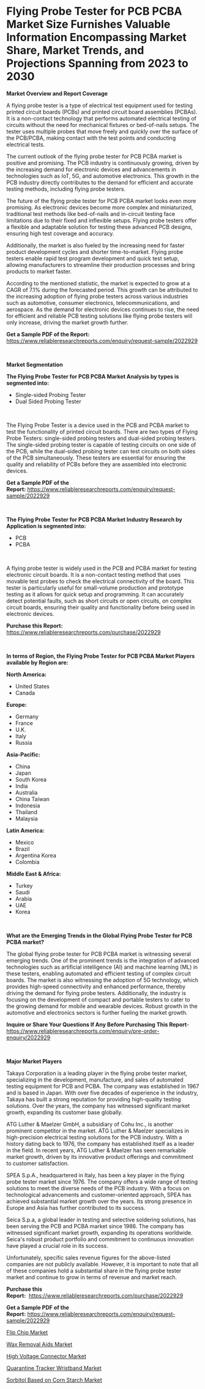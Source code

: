 <p><h1>Flying Probe Tester for PCB PCBA Market Size Furnishes Valuable Information Encompassing Market Share, Market Trends, and Projections Spanning from 2023 to 2030</h1></p><p><strong>Market Overview and Report Coverage</strong></p>
<p><p>A flying probe tester is a type of electrical test equipment used for testing printed circuit boards (PCBs) and printed circuit board assemblies (PCBAs). It is a non-contact technology that performs automated electrical testing of circuits without the need for mechanical fixtures or bed-of-nails setups. The tester uses multiple probes that move freely and quickly over the surface of the PCB/PCBA, making contact with the test points and conducting electrical tests.</p><p>The current outlook of the flying probe tester for PCB PCBA market is positive and promising. The PCB industry is continuously growing, driven by the increasing demand for electronic devices and advancements in technologies such as IoT, 5G, and automotive electronics. This growth in the PCB industry directly contributes to the demand for efficient and accurate testing methods, including flying probe testers.</p><p>The future of the flying probe tester for PCB PCBA market looks even more promising. As electronic devices become more complex and miniaturized, traditional test methods like bed-of-nails and in-circuit testing face limitations due to their fixed and inflexible setups. Flying probe testers offer a flexible and adaptable solution for testing these advanced PCB designs, ensuring high test coverage and accuracy.</p><p>Additionally, the market is also fueled by the increasing need for faster product development cycles and shorter time-to-market. Flying probe testers enable rapid test program development and quick test setup, allowing manufacturers to streamline their production processes and bring products to market faster.</p><p>According to the mentioned statistic, the market is expected to grow at a CAGR of 7.1% during the forecasted period. This growth can be attributed to the increasing adoption of flying probe testers across various industries such as automotive, consumer electronics, telecommunications, and aerospace. As the demand for electronic devices continues to rise, the need for efficient and reliable PCB testing solutions like flying probe testers will only increase, driving the market growth further.</p></p>
<p><strong>Get a Sample PDF of the Report:</strong> <a href="https://www.reliableresearchreports.com/enquiry/request-sample/2022929">https://www.reliableresearchreports.com/enquiry/request-sample/2022929</a></p>
<p>&nbsp;</p>
<p><strong>Market Segmentation</strong></p>
<p><strong>The Flying Probe Tester for PCB PCBA Market Analysis by types is segmented into:</strong></p>
<p><ul><li>Single-sided Probing Tester</li><li>Dual Sided Probing Tester</li></ul></p>
<p>&nbsp;</p>
<p><p>The Flying Probe Tester is a device used in the PCB and PCBA market to test the functionality of printed circuit boards. There are two types of Flying Probe Testers: single-sided probing testers and dual-sided probing testers. The single-sided probing tester is capable of testing circuits on one side of the PCB, while the dual-sided probing tester can test circuits on both sides of the PCB simultaneously. These testers are essential for ensuring the quality and reliability of PCBs before they are assembled into electronic devices.</p></p>
<p><strong>Get a Sample PDF of the Report:</strong>&nbsp;<a href="https://www.reliableresearchreports.com/enquiry/request-sample/2022929">https://www.reliableresearchreports.com/enquiry/request-sample/2022929</a></p>
<p>&nbsp;</p>
<p><strong>The Flying Probe Tester for PCB PCBA Market Industry Research by Application is segmented into:</strong></p>
<p><ul><li>PCB</li><li>PCBA</li></ul></p>
<p>&nbsp;</p>
<p><p>A flying probe tester is widely used in the PCB and PCBA market for testing electronic circuit boards. It is a non-contact testing method that uses movable test probes to check the electrical connectivity of the board. This tester is particularly useful for small-volume production and prototype testing as it allows for quick setup and programming. It can accurately detect potential faults, such as short circuits or open circuits, on complex circuit boards, ensuring their quality and functionality before being used in electronic devices.</p></p>
<p><strong>Purchase this Report:</strong>&nbsp; <a href="https://www.reliableresearchreports.com/purchase/2022929">https://www.reliableresearchreports.com/purchase/2022929</a></p>
<p>&nbsp;</p>
<p><strong>In terms of Region, the Flying Probe Tester for PCB PCBA Market Players available by Region are:</strong></p>
<p>
    <p> <strong> North America: </strong>
        <ul>
            <li>United States</li>
            <li>Canada</li>
        </ul>
        </p> 
    <p> <strong> Europe: </strong>
        <ul>
            <li>Germany</li>
            <li>France</li>
            <li>U.K.</li>
            <li>Italy</li>
            <li>Russia</li>
        </ul>
        </p> 
    <p> <strong> Asia-Pacific: </strong>
        <ul>
            <li>China</li>
            <li>Japan</li>
            <li>South Korea</li>
            <li>India</li>
            <li>Australia</li>
            <li>China Taiwan</li>
            <li>Indonesia</li>
            <li>Thailand</li>
            <li>Malaysia</li>
        </ul>
        </p> 
    <p> <strong> Latin America: </strong>
        <ul>
            <li>Mexico</li>
            <li>Brazil</li>
            <li>Argentina Korea</li>
            <li>Colombia</li>
        </ul>
        </p> 
    <p> <strong> Middle East & Africa: </strong>
        <ul>
            <li>Turkey</li>
            <li>Saudi</li>
            <li>Arabia</li>
            <li>UAE</li>
            <li>Korea</li>
        </ul>
    </p>
    </p>
<p>&nbsp;</p>
<p><strong>What are the Emerging Trends in the Global Flying Probe Tester for PCB PCBA market?</strong></p>
<p><p>The global flying probe tester for PCB PCBA market is witnessing several emerging trends. One of the prominent trends is the integration of advanced technologies such as artificial intelligence (AI) and machine learning (ML) in these testers, enabling automated and efficient testing of complex circuit boards. The market is also witnessing the adoption of 5G technology, which provides high-speed connectivity and enhanced performance, thereby driving the demand for flying probe testers. Additionally, the industry is focusing on the development of compact and portable testers to cater to the growing demand for mobile and wearable devices. Robust growth in the automotive and electronics sectors is further fueling the market growth.</p></p>
<p><strong>Inquire or Share Your Questions If Any Before Purchasing This Report</strong>- <a href="https://www.reliableresearchreports.com/enquiry/pre-order-enquiry/2022929">https://www.reliableresearchreports.com/enquiry/pre-order-enquiry/2022929</a></p>
<p>&nbsp;</p>
<p><strong>Major Market Players</strong></p>
<p><p>Takaya Corporation is a leading player in the flying probe tester market, specializing in the development, manufacture, and sales of automated testing equipment for PCB and PCBA. The company was established in 1967 and is based in Japan. With over five decades of experience in the industry, Takaya has built a strong reputation for providing high-quality testing solutions. Over the years, the company has witnessed significant market growth, expanding its customer base globally.</p><p>ATG Luther & Maelzer GmbH, a subsidiary of Cohu Inc., is another prominent competitor in the market. ATG Luther & Maelzer specializes in high-precision electrical testing solutions for the PCB industry. With a history dating back to 1976, the company has established itself as a leader in the field. In recent years, ATG Luther & Maelzer has seen remarkable market growth, driven by its innovative product offerings and commitment to customer satisfaction.</p><p>SPEA S.p.A., headquartered in Italy, has been a key player in the flying probe tester market since 1976. The company offers a wide range of testing solutions to meet the diverse needs of the PCB industry. With a focus on technological advancements and customer-oriented approach, SPEA has achieved substantial market growth over the years. Its strong presence in Europe and Asia has further contributed to its success.</p><p>Seica S.p.a, a global leader in testing and selective soldering solutions, has been serving the PCB and PCBA market since 1986. The company has witnessed significant market growth, expanding its operations worldwide. Seica's robust product portfolio and commitment to continuous innovation have played a crucial role in its success.</p><p>Unfortunately, specific sales revenue figures for the above-listed companies are not publicly available. However, it is important to note that all of these companies hold a substantial share in the flying probe tester market and continue to grow in terms of revenue and market reach.</p></p>
<p><strong>Purchase this Report:</strong>&nbsp;&nbsp;<a href="https://www.reliableresearchreports.com/purchase/2022929">https://www.reliableresearchreports.com/purchase/2022929</a></p>
<p></p>
<p><strong>Get a Sample PDF of the Report:</strong>&nbsp;<a href="https://www.reliableresearchreports.com/enquiry/request-sample/2022929">https://www.reliableresearchreports.com/enquiry/request-sample/2022929</a></p>
<p><p><a href="https://www.linkedin.com/pulse/flip-chip-market-size-growth-forecast-from-2023-2030-1zwxf/">Flip Chip Market</a></p><p><a href="https://medium.com/@adolfoadams1988/wax-removal-aids-market-research-report-its-history-and-forecast-2023-to-2030-dcac85b1bbe9">Wax Removal Aids Market</a></p><p><a href="https://www.linkedin.com/pulse/high-voltage-connector-market-research-report-provides-sgbdf/">High Voltage Connector Market</a></p><p><a href="https://www.linkedin.com/pulse/decoding-quarantine-tracker-wristband-market-deep-bxmnf/">Quarantine Tracker Wristband Market</a></p><p><a href="https://medium.com/@noemiharvey05/sorbitol-based-on-corn-starch-market-analysis-and-sze-forecasted-for-period-from-2023-to-2030-4c423a7b0cba">Sorbitol Based on Corn Starch Market</a></p></p>